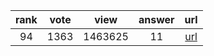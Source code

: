 
| rank | vote | view | answer | url |
|:-:|:-:|:-:|:-:|:-:|
|94|1363|1463625|11| [url](http://stackoverflow.com/questions/5226311/installing-specific-package-versions-with-pip) |
